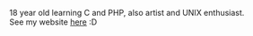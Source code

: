 18 year old learning C and PHP, also artist and UNIX enthusiast.     
See my website [here](https://yazo.ink) :D
